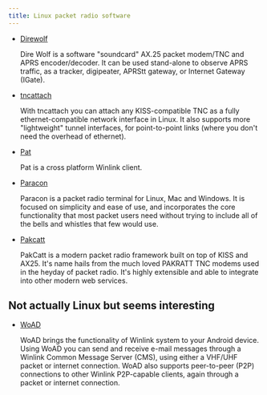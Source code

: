 ```yaml
---
title: Linux packet radio software
---
```


- [Direwolf](https://github.com/wb2osz/direwolf)

  Dire Wolf is a software "soundcard" AX.25 packet modem/TNC and APRS
  encoder/decoder. It can be used stand-alone to observe APRS traffic, as a
  tracker, digipeater, APRStt gateway, or Internet Gateway (IGate).

- [tncattach](https://unsigned.io/ethernet-and-ip-over-packet-radio-tncs/)

  With tncattach you can attach any KISS-compatible TNC as a fully
  ethernet-compatible network interface in Linux. It also supports more
  "lightweight" tunnel interfaces, for point-to-point links (where you don't
  need the overhead of ethernet).

- [Pat](https://getpat.io/)

  Pat is a cross platform Winlink client.

- [Paracon](https://paracon.readthedocs.io/en/latest/)

  Paracon is a packet radio terminal for Linux, Mac and Windows. It is focused
  on simplicity and ease of use, and incorporates the core functionality that
  most packet users need without trying to include all of the bells and
  whistles that few would use.

- [Pakcatt](https://github.com/dotb/pakcatt)

  PakCatt is a modern packet radio framework built on top of KISS and AX25.
  It's name hails from the much loved PAKRATT TNC modems used in the heyday of
  packet radio. It's highly extensible and able to integrate into other modern
  web services.

## Not actually Linux but seems interesting

- [WoAD](https://woad.sumusltd.com/)

  WoAD brings the functionality of Winlink system to your Android device.
  Using WoAD you can send and receive e-mail messages through a Winlink
  Common Message Server (CMS), using either a VHF/UHF packet or internet
  connection. WoAD also supports peer-to-peer (P2P) connections to other
  Winlink P2P-capable clients, again through a packet or internet connection.
